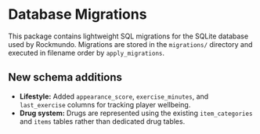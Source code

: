 # Database Migrations

This package contains lightweight SQL migrations for the SQLite database
used by Rockmundo.  Migrations are stored in the `migrations/` directory
and executed in filename order by `apply_migrations`.

## New schema additions

- **Lifestyle:** Added `appearance_score`, `exercise_minutes`, and
  `last_exercise` columns for tracking player wellbeing.
- **Drug system:** Drugs are represented using the existing
  `item_categories` and `items` tables rather than dedicated drug tables.

